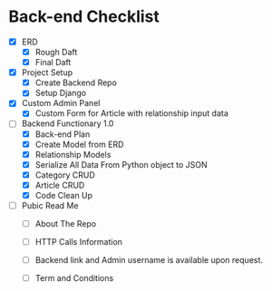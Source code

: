 # Back-end Checklist
- [x] ERD 
  - [x] Rough Daft 
  - [x] Final Daft

- [x] Project Setup
  - [x] Create Backend Repo 
  - [x] Setup Django

- [x] Custom Admin Panel
  - [x] Custom Form for Article with relationship input data 

- [ ] Backend Functionary 1.0
  - [x] Back-end Plan
  - [x] Create Model from ERD
  - [x] Relationship Models
  - [x] Serialize All Data From Python object to JSON
  - [x] Category CRUD
  - [x] Article CRUD
  - [x] Code Clean Up

- [ ] Pubic Read Me
  - [ ] About The Repo
  - [ ] HTTP Calls Information 
  - [ ] Backend link and Admin username is available upon request.
  - [ ] Term and Conditions







